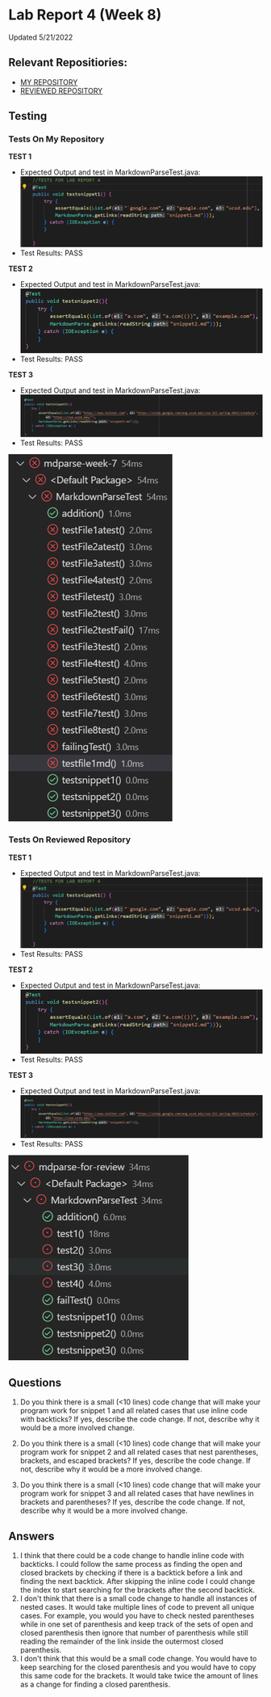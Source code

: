 # Lab Report 4 (Week 8)  
Updated 5/21/2022  
## Relevant Repositiories:  
- [MY REPOSITORY](https://github.com/trinityxortiz/mdparse-week-7)  
- [REVIEWED REPOSITORY](https://github.com/trinityxortiz/mdparse-for-review)  

## Testing  

### Tests On My Repository  
**TEST 1**
- Expected Output and test in MarkdownParseTest.java: ![snippet test 1](Images\report-4\snippet-test-1.png)
- Test Results: PASS

**TEST 2**
- Expected Output and test in MarkdownParseTest.java: ![snippet test 2](Images\report-4\snippet-test-2.png)
- Test Results: PASS

**TEST 3**
- Expected Output and test in MarkdownParseTest.java: ![snippet test 3](Images\report-4\snippet-test-3.png)
- Test Results: PASS

![passing tests](Images\report-4\passing-tests-mine.png)

### Tests On Reviewed Repository    
**TEST 1**
- Expected Output and test in MarkdownParseTest.java: ![snippet test 1](Images\report-4\snippet-test-1.png)
- Test Results: PASS

**TEST 2**
- Expected Output and test in MarkdownParseTest.java: ![snippet test 2](Images\report-4\snippet-test-2.png)
- Test Results: PASS

**TEST 3**
- Expected Output and test in MarkdownParseTest.java: ![snippet test 3](Images\report-4\snippet-test-3.png)
- Test Results: PASS

![passing tests](Images\report-4\passing-tests-reviewed.png)

## Questions  
1. Do you think there is a small (<10 lines) code change that will make your program work for snippet 1 and all related cases that use inline code with backticks? If yes, describe the code change. If not, describe why it would be a more involved change.  

2. Do you think there is a small (<10 lines) code change that will make your program work for snippet 2 and all related cases that nest parentheses, brackets, and escaped brackets? If yes, describe the code change. If not, describe why it would be a more involved change.  

3. Do you think there is a small (<10 lines) code change that will make your program work for snippet 3 and all related cases that have newlines in brackets and parentheses? If yes, describe the code change. If not, describe why it would be a more involved change.  

## Answers  
1. I think that there could be a code change to handle inline code with backticks. I could follow the same process as finding the open and closed brackets by checking if there is a backtick before a link and finding the next backtick. After skipping the inline code I could change the index to start searching for the brackets after the second backtick.  
2. I don't think that there is a small code change to handle all instances of nested cases. It would take multiple lines of code to prevent all unique cases. For example, you would you have to check nested parentheses while in one set of parenthesis and keep track of the sets of open and closed parenthesis then ignore that number of parenthesis while still reading the remainder of the link inside the outermost closed parenthesis.  
3. I don't think that this would be a small code change. You would have to keep searching for the closed parenthesis and you would have to copy this same code for the brackets. It would take twice the amount of lines as a change for finding a closed parenthesis.

